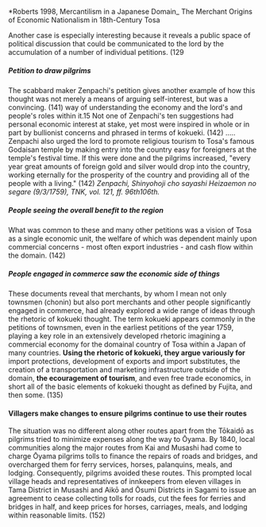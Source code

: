 
*Roberts 1998, Mercantilism in a Japanese Domain_ The Merchant Origins of Economic Nationalism in 18th-Century Tosa

Another case is especially interesting because it reveals a public space of political discussion that could be communicated to the lord by the accumulation of a number of individual petitions. (129
##### Petition to draw pilgrims
The scabbard maker Zenpachi's petition gives another example of how this thought was not merely a means of arguing self-interest, but was a convincing. (141) way of understanding the economy and the lord's and people's roles within it.15 Not one of Zenpachi's ten suggestions had personal economic interest at stake, yet most were inspired in whole or in part by bullionist concerns and phrased in terms of kokueki. (142)
.....
Zenpachi also urged the lord to promote religious tourism to Tosa's famous Godaisan temple by making entry into the country easy for foreigners at the temple's festival time. If this were done and the pilgrims increased, "every year great amounts of foreign gold and silver would drop into the country, working eternally for the prosperity of the country and providing all of the people with a living." (142)
*Zenpachi, Shinyohoji cho sayashi Heizaemon no segare (9/3/1759), TNK, vol. 121, ff. 96th106th.*
##### People seeing the overall benefit to the region 
What was common to these and many other petitions was a vision of Tosa as a single economic unit, the welfare of which was dependent mainly upon commercial concerns - most often export industries - and cash flow within the domain. (142)
##### People engaged in commerce saw the economic side of things
These documents reveal that merchants, by whom I mean not only townsmen (chonin) but also port merchants and other people significantly engaged in commerce, had already explored a wide range of ideas through the rhetoric of kokueki thought. The term kokueki appears commonly in the petitions of townsmen, even in the earliest petitions of the year 1759, playing a key role in an extensively developed rhetoric imagining a commercial economy for the domainal country of Tosa within a Japan of many countries. **Using the rhetoric of kokueki, they argue variously for** import protections, development of exports and import substitutes, the creation of a transportation and marketing infrastructure outside of the domain, **the ecouragement of tourism**, and even free trade economics, in short all of the basic elements of kokueki thought as defined by Fujita, and then some. (135)
#### Villagers make changes to ensure pilgrims continue to use their routes
The situation was no different along other routes apart from the Tōkaidō as pilgrims tried to minimize expenses along the way to Ōyama. By 1840, local communities along the major routes from Kai and Musashi had come to charge Ōyama pilgrims tolls to finance the repairs of roads and bridges, and overcharged them for ferry services, horses, palanquins, meals, and lodging. Consequently, pilgrims avoided these routes. This prompted local village heads and representatives of innkeepers from eleven villages in Tama District in Musashi and Aikō and Ōsumi Districts in Sagami to issue an agreement to cease collecting tolls for roads, cut the fees for ferries and bridges in half, and keep prices for horses, carriages, meals, and lodging within reasonable limits. (152)